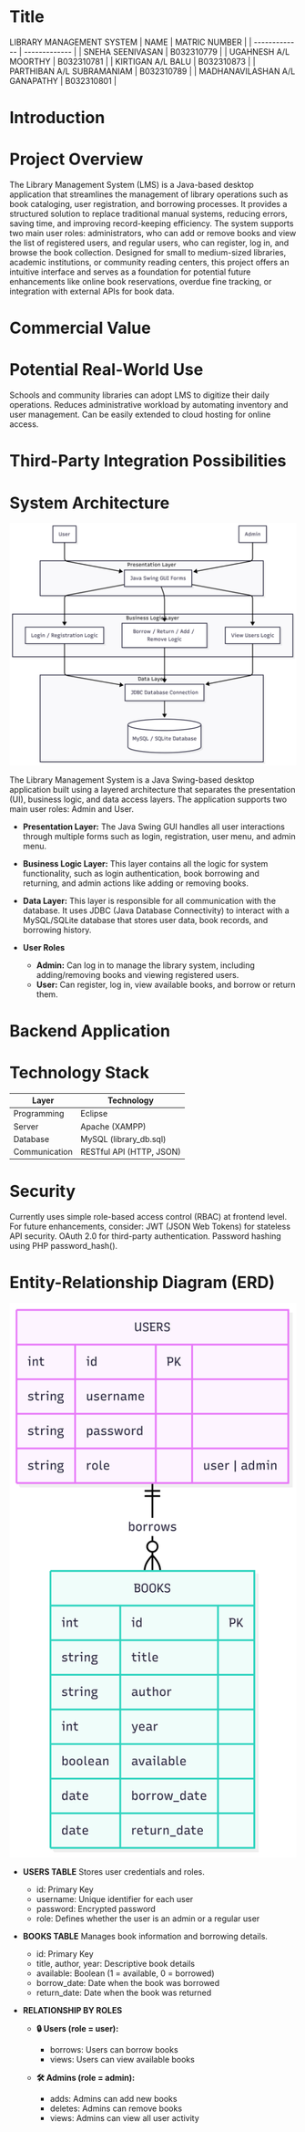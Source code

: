 # Title
LIBRARY MANAGEMENT SYSTEM
| NAME  | MATRIC NUMBER |
| ------------- | ------------- |
| SNEHA SEENIVASAN  | B032310779  |
| UGAHNESH A/L MOORTHY  | B032310781  |
| KIRTIGAN A/L BALU  | B032310873  |
| PARTHIBAN A/L SUBRAMANIAM  | B032310789  |
| MADHANAVILASHAN A/L GANAPATHY  | B032310801  |

# Introduction
# Project Overview
The Library Management System (LMS) is a Java-based desktop application that streamlines the management of library operations such as book cataloging, user registration, and borrowing processes. It provides a structured solution to replace traditional manual systems, reducing errors, saving time, and improving record-keeping efficiency. The system supports two main user roles: administrators, who can add or remove books and view the list of registered users, and regular users, who can register, log in, and browse the book collection. Designed for small to medium-sized libraries, academic institutions, or community reading centers, this project offers an intuitive interface and serves as a foundation for potential future enhancements like online book reservations, overdue fine tracking, or integration with external APIs for book data.

# Commercial Value
# Potential Real-World Use
Schools and community libraries can adopt LMS to digitize their daily operations.
Reduces administrative workload by automating inventory and user management.
Can be easily extended to cloud hosting for online access.

# Third-Party Integration Possibilities

# System Architecture
![System Architecture](system-architecture.png)

The Library Management System is a Java Swing-based desktop application built using a layered architecture that separates the presentation (UI), business logic, and data access layers. The application supports two main user roles: Admin and User.

- **Presentation Layer:**
  The Java Swing GUI handles all user interactions through multiple forms such as login, registration, user menu, and admin menu.

- **Business Logic Layer:** This layer contains all the logic for system functionality, such as login authentication, book borrowing and returning, and admin actions like adding or removing books.

- **Data Layer:**
  This layer is responsible for all communication with the database. It uses JDBC (Java Database Connectivity) to interact with a MySQL/SQLite database that stores user data, book records, and borrowing history.

- **User Roles**
  - **Admin:** Can log in to manage the library system, including adding/removing books and viewing registered users.
  - **User:** Can register, log in, view available books, and borrow or return them.

# Backend Application
# Technology Stack
| Layer  | Technology |
| ------------- | ------------- |
| Programming  | Eclipse  |
| Server  | Apache (XAMPP)  |
| Database| MySQL (library_db.sql)  |
| Communication  | RESTful API (HTTP, JSON)  |

# Security
Currently uses simple role-based access control (RBAC) at frontend level.
For future enhancements, consider:
JWT (JSON Web Tokens) for stateless API security.
OAuth 2.0 for third-party authentication.
Password hashing using PHP password_hash().

# Entity-Relationship Diagram (ERD)
![Entity-Relationship Diagram (ERD)](entity-relationship-diagram.png)
- **USERS TABLE**
  Stores user credentials and roles.
  - id: Primary Key
  - username: Unique identifier for each user
  - password: Encrypted password
  - role: Defines whether the user is an admin or a regular user
 
- **BOOKS TABLE**
  Manages book information and borrowing details.
  - id: Primary Key
  - title, author, year: Descriptive book details
  - available: Boolean (1 = available, 0 = borrowed)
  - borrow_date: Date when the book was borrowed
  - return_date: Date when the book was returned
 
- **RELATIONSHIP BY ROLES**
  - **🔒 Users (role = user):**
    - borrows: Users can borrow books
    - views: Users can view available books

  - **🛠️ Admins (role = admin):**
    - adds: Admins can add new books
    - deletes: Admins can remove books
    - views: Admins can view all user activity
